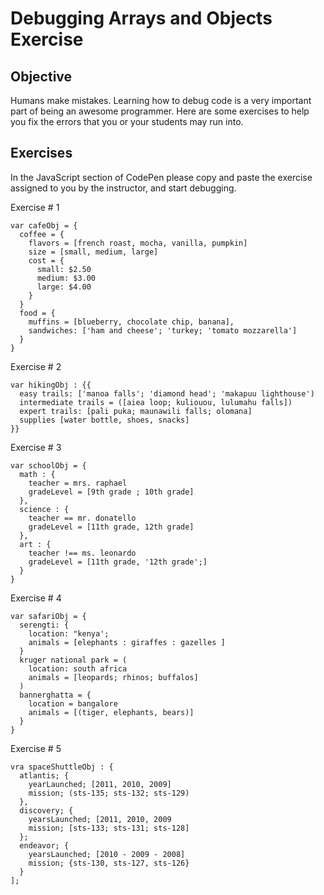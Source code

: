 # Debugging Arrays and Objects Exercise

## Objective

Humans make mistakes. Learning how to debug code is a very important part of being an awesome programmer. Here are some exercises to help you fix the errors that you or your students may run into.

## Exercises

In the JavaScript section of CodePen please copy and paste the exercise assigned to you by the instructor, and start debugging.

Exercise # 1

```
var cafeObj = {
  coffee = {
    flavors = [french roast, mocha, vanilla, pumpkin]
    size = [small, medium, large]
    cost = {
      small: $2.50
      medium: $3.00
      large: $4.00
    }
  }
  food = {
    muffins = [blueberry, chocolate chip, banana],
    sandwiches: ['ham and cheese'; 'turkey; 'tomato mozzarella']
  }
}
```

Exercise # 2

```
var hikingObj : {{
  easy trails: ['manoa falls'; 'diamond head'; 'makapuu lighthouse')
  intermediate trails = ([aiea loop; kuliouou, lulumahu falls])
  expert trails: [pali puka; maunawili falls; olomana]
  supplies [water bottle, shoes, snacks]
}}
```

Exercise # 3

```
var schoolObj = {
  math : {
    teacher = mrs. raphael
    gradeLevel = [9th grade ; 10th grade]
  },
  science : {
    teacher == mr. donatello
    gradeLevel = [11th grade, 12th grade]
  },
  art : {
    teacher !== ms. leonardo
    gradeLevel = [11th grade, '12th grade';]
  }
}
```

Exercise # 4

```
var safariObj = {
  serengti: {
    location: "kenya';
    animals = [elephants : giraffes : gazelles ]
  }
  kruger national park = (
    location: south africa
    animals = [leopards; rhinos; buffalos]
  )
  bannerghatta = {
    location = bangalore
    animals = [(tiger, elephants, bears)]
  }
}
```

Exercise # 5

```
vra spaceShuttleObj : {
  atlantis; {
    yearLaunched; [2011, 2010, 2009]
    mission; (sts-135; sts-132; sts-129)
  },
  discovery; {
    yearsLaunched; [2011, 2010, 2009
    mission; [sts-133; sts-131; sts-128]
  };
  endeavor; {
    yearsLaunched; [2010 - 2009 - 2008]
    mission; {sts-130, sts-127, sts-126}
  }
];
```
